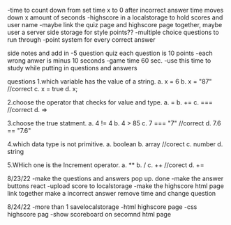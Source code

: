 -time to count down from set time x to 0 after incorrect answer time moves down x amount of seconds 
-highscore in a localstorage to hold scores and user name
-maybe link the quiz page and highscore page together, maybe user a server side storage for style points??
-multiple choice questions to run through 
-point system for every correct answer

side notes and add in
-5 question quiz each question is 10 points
-each wrong anwer is minus 10 seconds 
-game time 60 sec.
-use this time to study while putting in questions and answers


questions
1.which variable has the value of a string.
a. x = 6
b. x = "87" //correct
c. x = true
d. x;

2.choose the operator that checks for value and type.
a. =
b. +=
c. === //correct
d. =>

3.choose  the true statment.
a. 4 != 4
b. 4 > 85
c. 7 === "7" //correct
d. 7.6 == "7.6"

4.which data type is not primitive.
a. boolean
b. array //corect
c. number
d. string

5.WHich one is the Increment operator.
a. **
b. /
c. ++ //corect
d. +=

8/23/22
-make the questions and answers pop up. done
-make the answer buttons react 
-upload score to localstorage
-make the highscore html page link together
make a incorrect answer remove time and change question

8/24/22
-more than 1 savelocalstorage
-html highscore page
-css highscore pag
-show scoreboard on secomnd  html page

